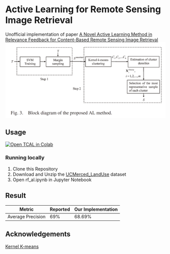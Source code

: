 # Active Learning for Remote Sensing Image Retrieval
Unofficial implementation of paper [A Novel Active Learning Method in Relevance
Feedback for Content-Based Remote
Sensing Image Retrieval](https://ieeexplore.ieee.org/document/6920022/)
<img src="./block_diagram_of_AL_method.png"/>

## Usage
[![Open TCAL in Colab](https://colab.research.google.com/assets/colab-badge.svg)](https://colab.research.google.com/drive/1O1rVIDR6gsheBJq3s4M-D_stOiWYGSvb?usp=sharing)
### Running locally 
1. Clone this Repository  
2. Download and Unzip the [UCMerced_LandUse](http://weegee.vision.ucmerced.edu/datasets/landuse.html) dataset  
3. Open rf_al.ipynb in Jupyter Notebook  
## Result
| Metric            | Reported | Our Implementation |
|-------------------|----------|--------------------|
| Average Precision | 69%      | 68.69%             |
## Acknowledgements
[Kernel K-means](https://gist.github.com/mblondel/6230787)